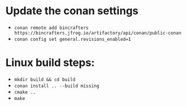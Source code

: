 # Update the conan settings
- `conan remote add bincrafters https://bincrafters.jfrog.io/artifactory/api/conan/public-conan`
- `conan config set general.revisions_enabled=1`

# Linux build steps:

- `mkdir build && cd build`
- `conan install .. --build missing`
- `cmake ..`
- `make`
